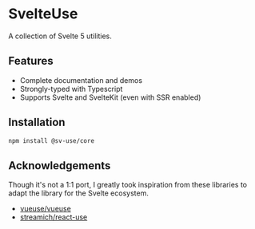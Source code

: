 # SvelteUse

A collection of Svelte 5 utilities.

## Features

* Complete documentation and demos
* Strongly-typed with Typescript
* Supports Svelte and SvelteKit (even with SSR enabled)

## Installation

```bash
npm install @sv-use/core
```

## Acknowledgements

Though it's not a 1:1 port, I greatly took inspiration from these libraries to adapt the library for the Svelte ecosystem.

* [vueuse/vueuse](https://github.com/vueuse/vueuse)
* [streamich/react-use](https://github.com/streamich/react-use)
